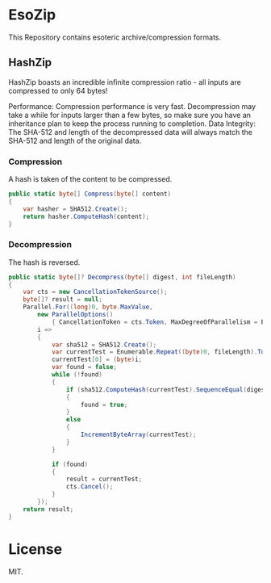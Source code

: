 # EsoZip

This Repository contains esoteric archive/compression formats.

## HashZip
HashZip boasts an incredible infinite compression ratio - all inputs are compressed to only 64 bytes!

Performance: Compression performance is very fast. Decompression may take a while for inputs larger than a few bytes, so make sure you have an inheritance plan to keep the process running to completion. 
Data Integrity: The SHA-512 and length of the decompressed data will always match the SHA-512 and length of the original data.

### Compression
A hash is taken of the content to be compressed.
```csharp
public static byte[] Compress(byte[] content)
{
    var hasher = SHA512.Create();
    return hasher.ComputeHash(content);
}
```

### Decompression
The hash is reversed.
```csharp
public static byte[]? Decompress(byte[] digest, int fileLength)
{
    var cts = new CancellationTokenSource();
    byte[]? result = null;
    Parallel.For((long)0, byte.MaxValue,
        new ParallelOptions()
            { CancellationToken = cts.Token, MaxDegreeOfParallelism = Environment.ProcessorCount * 2 },
        i =>
        {
            var sha512 = SHA512.Create();
            var currentTest = Enumerable.Repeat((byte)0, fileLength).ToArray();
            currentTest[0] = (byte)i;
            var found = false;
            while (!found)
            {
                if (sha512.ComputeHash(currentTest).SequenceEqual(digest))
                {
                    found = true;
                }
                else
                {
                    IncrementByteArray(currentTest);
                }
            }

            if (found)
            {
                result = currentTest;
                cts.Cancel();
            }
        });
    return result;
}
```

# License
MIT.